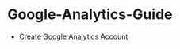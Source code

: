 # Google-Analytics-Guide
	

 - [Create Google Analytics Account](create-googleAnalytics.md)
 
<!--stackedit_data:
eyJoaXN0b3J5IjpbMTUyMjU3MzI1MywxNzk3MTI1NzI0XX0=
-->